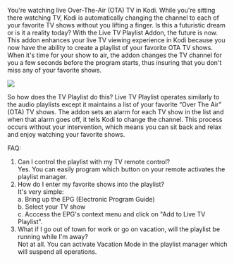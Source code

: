 You're watching live Over-The-Air (OTA) TV in Kodi. While you're sitting there watching TV, Kodi is automatically changing the channel to each of your favorite TV shows without you lifting a finger. Is this a futuristic dream or is it a reality today? With the Live TV Playlist Addon, the future is now. This addon enhances your live TV viewing experience in Kodi because you now have the ability to create a playlist of your favorite OTA TV shows. When it's time for your show to air, the addon changes the TV channel for you a few seconds before the program starts, thus insuring that you don't miss any of your favorite shows.

![](https://github.com/jmooremcc/Repository.jmooremcc/blob/master/images/screenshot010.png)
 
So how does the TV Playlist do this? Live TV Playlist operates similarly to the audio playlists except it maintains a list of your favorite “Over The Air” (OTA) TV shows. The addon sets an alarm for each TV show in the list and when that alarm goes off, it tells Kodi to change the channel. This process occurs without your intervention, which means you can sit back and relax and enjoy watching your favorite shows.

FAQ:
1. Can I control the playlist with my TV remote control?<br>
   Yes. You can easily program which button on your remote activates the playlist manager.
2. How do I enter my favorite shows into the playlist?<br>
    It's very simple:<br>
       a. Bring up the EPG (Electronic Program Guide)<br>
       b. Select your TV show<br>
       c. Acccess the EPG's context menu and click on "Add to Live TV Playlist".<br>
3. What if I go out of town for work or go on vacation, will the playlist be running while I'm away?<br>
   Not at all. You can activate Vacation Mode in the playlist manager which will suspend all operations.
